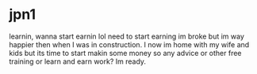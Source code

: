 # jpn1
learnin, wanna start earnin lol need to start earning im broke but im way happier then when I was in construction. I now im home with my wife and kids but its time to start makin some money so any advice or other free training or learn and earn work? Im ready.

